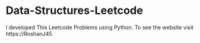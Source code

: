 # Data-Structures-Leetcode
I developed This Leetcode Problems using Python. To see the website visit https://RoshanJ45
